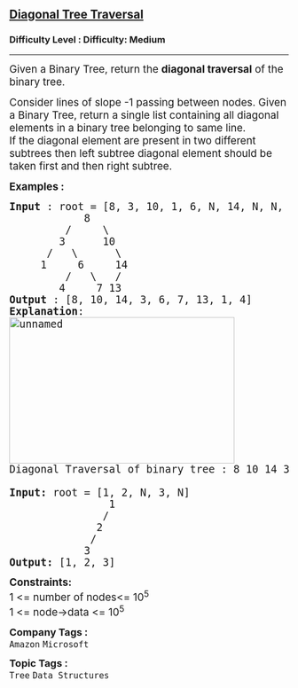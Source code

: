 <h2><a href="https://www.geeksforgeeks.org/problems/diagonal-traversal-of-binary-tree/1?page=1&category=Tree&difficulty=Medium&status=unsolved,attempted&sortBy=accuracy">Diagonal Tree Traversal</a></h2><h3>Difficulty Level : Difficulty: Medium</h3><hr><div class="problems_problem_content__Xm_eO"><p><span style="font-size: 14pt;">Given a Binary Tree, return the <strong>diagonal traversal</strong> of the binary tree.</span></p>
<p><span style="font-size: 14pt;">Consider lines of slope -1 passing between nodes. Given a Binary Tree, return a single list containing all diagonal elements in a binary tree belonging to same line.<br>If the diagonal element are present in two different subtrees then left subtree diagonal element should be taken first and then right subtree.&nbsp;</span></p>
<p><span style="font-size: 14pt;"><strong>Examples :</strong></span></p>
<pre><span style="font-size: 14pt;"><strong>Input</strong> : root = [8, 3, 10, 1, 6, N, 14, N, N, 4, 7, 13]
&nbsp;           8
&nbsp;        /     \
&nbsp;       3      10
&nbsp;     /   \      \
&nbsp;    1     6     14
&nbsp;        /   \   /
&nbsp;       4     7 13
<strong>Output</strong> : [8, 10, 14, 3, 6, 7, 13, 1, 4]
<strong>Explanation</strong>:
<a href="http://d1hyf4ir1gqw6c.cloudfront.net//wp-content/uploads/unnamed1.png"><img class="alignnone size-full wp-image-137695" style="height: 264px; width: 406px;" src="https://contribute.geeksforgeeks.org/wp-content/uploads/diagonal.jpg" alt="unnamed">
</a>Diagonal Traversal of binary tree : 8 10 14 3 6 7 13 1 4<br><br><strong>Input:</strong> root = [1, 2, N, 3, N]</span><br><span style="font-size: 14pt;">                1
               /
              2
             /
            3</span><br><span style="font-size: 14pt;"><strong>Output:</strong> [1, 2, 3]</span></pre>
<p><span style="font-size: 14pt;"><strong>Constraints:</strong><br>1 &lt;= number of nodes&lt;= 10<sup>5</sup><br>1 &lt;= node-&gt;data &lt;= 10<sup>5</sup></span></p></div><p><span style=font-size:18px><strong>Company Tags : </strong><br><code>Amazon</code>&nbsp;<code>Microsoft</code>&nbsp;<br><p><span style=font-size:18px><strong>Topic Tags : </strong><br><code>Tree</code>&nbsp;<code>Data Structures</code>&nbsp;